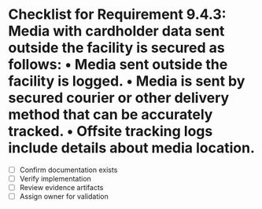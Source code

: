 # Checklist for Requirement 9.4.3: Media with cardholder data sent outside the facility is secured as follows: • Media sent outside the facility is logged. • Media is sent by secured courier or other delivery method that can be accurately tracked. • Offsite tracking logs include details about media location.

- [ ] Confirm documentation exists
- [ ] Verify implementation
- [ ] Review evidence artifacts
- [ ] Assign owner for validation
